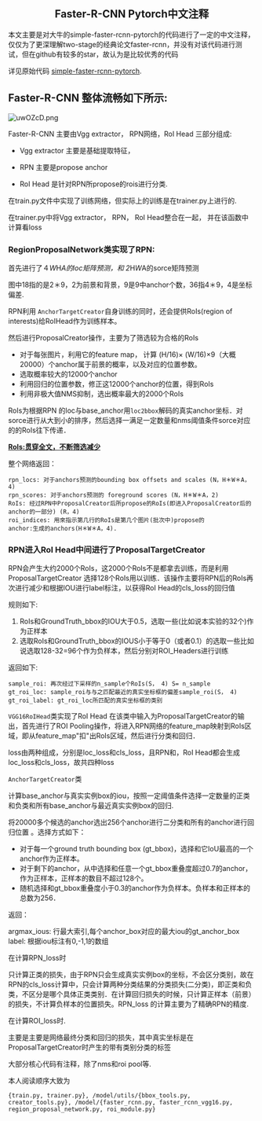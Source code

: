 ## <center>Faster-R-CNN Pytorch中文注释 </center> ##

本文主要是对大牛的simple-faster-rcnn-pytorch的代码进行了一定的中文注释，仅仅为了更深理解two-stage的经典论文faster-rcnn，并没有对该代码进行测试，但在github有较多的star，故认为是比较优秀的代码



详见原始代码 [simple-faster-rcnn-pytorch](https://github.com/chenyuntc/simple-faster-rcnn-pytorch/tree/dec293164d92702edc92225df21e371583637ef9 "Faster-R-CNN").

 ## Faster-R-CNN 整体流畅如下所示: ##

![uwOZcD.png](https://s2.ax1x.com/2019/10/03/uwOZcD.png)







Faster-R-CNN 主要由Vgg  extractor， RPN网络，RoI Head 三部分组成:

* Vgg  extractor 主要是基础提取特征，

* RPN 主要是propose anchor

* RoI Head 是针对RPN所propose的rois进行分类.




在train.py文件中实现了训练网络，但实际上的训练是在trainer.py上进行的.

在trainer.py中将Vgg  extractor， RPN， RoI Head整合在一起， 并在该函数中计算看loss



### RegionProposalNetwork类实现了RPN:



首先进行了４*W*H*A的loc矩阵预测，和 2*H*W*A的sorce矩阵预测

图中18指的是2＊9，2为前景和背景，9是9中anchor个数，36指4＊9，4是坐标偏差.

RPN利用 `AnchorTargetCreator`自身训练的同时，还会提供RoIs(region of interests)给RoIHead作为训练样本。

然后进行ProposalCreator操作，主要为了筛选较为合格的RoIs

* 对于每张图片，利用它的feature map， 计算 (H/16)× (W/16)×9（大概20000）个anchor属于前景的概率，以及对应的位置参数。
* 选取概率较大的12000个anchor
* 利用回归的位置参数，修正这12000个anchor的位置，得到RoIs
* 利用非极大值NMS抑制，选出概率最大的2000个RoIs



RoIs为根据RPN 的loc与base_anchor用`loc2bbox`解码的真实anchor坐标．对sorce进行从大到小的排序，然后选择一满足一定数量和nms阈值条件sorce对应的的RoIs往下传递．



<u>**RoIs:贯穿全文，不断筛选减少**</u>



整个网络返回：

```
rpn_locs: 对于anchors预测的bounding box offsets and scales (N，H＊W＊A，4)
rpn_scores: 对于anchors预测的 foreground scores (N，H＊W＊A，2)
RoIs: 经过RPN中ProposalCreator后所propose的RoIs(即进入ProposalCreator后的anchor的一部分) (R，4)
roi_indices: 用來指示第几行的RoIs是第几个图片(批次中)propose的
anchor:生成的anchors(H＊W＊A，4).
```



### RPN进入RoI Head中间进行了ProposalTargetCreator

RPN会产生大约2000个RoIs，这2000个RoIs不是都拿去训练，而是利用ProposalTargetCreator 选择128个RoIs用以训练．该操作主要将RPN后的RoIs再次进行减少和根据IOU进行label标注，以获得RoI Head的cls_loss的回归值

规则如下:   

1. RoIs和GroundTruth_bbox的IOU大于0.5，选取一些(比如说本实验的32个)作为正样本 
2. 选取RoIs和GroundTruth_bbox的IOUS小于等于0（或者0.1）的选取一些比如说选取128-32=96个作为负样本，然后分别对ROI_Headers进行训练

返回如下:

```
sample_roi: 再次经过下采样的n_sample个RoIs(S， 4) S= n_sample
gt_roi_loc: sample_roi与与之匹配最近的真实坐标框的偏差sample_roi(S， 4)
gt_roi_label: gt_roi_loc所匹配的真实坐标框的类别
```



`VGG16RoIHead`类实现了RoI Head
在该类中输入为ProposalTargetCreator的输出，首先进行了ROI Pooling操作，将进入RPN网络的feature_map映射到RoIs区域，即从feature_map"扣"出RoIs区域，然后进行分类和回归．



loss由两种组成，分别是loc_loss和cls_loss，且RPN和，RoI Head都会生成loc_loss和cls_loss，故共四种loss


 `AnchorTargetCreator`类

计算base_anchor与真实实例box的iou，按照一定阈值条件选择一定数量的正类和负类和所有base_anchor与最近真实实例box的回归.

将20000多个候选的anchor选出256个anchor进行二分类和所有的anchor进行回归位置 。选择方式如下：

* 对于每一个ground truth bounding box (gt_bbox)，选择和它IoU最高的一个anchor作为正样本。
* 对于剩下的anchor，从中选择和任意一个gt_bbox重叠度超过0.7的anchor，作为正样本，正样本的数目不超过128个。
* 随机选择和gt_bbox重叠度小于0.3的anchor作为负样本。负样本和正样本的总数为256．



返回：

argmax_ious: 行最大索引,每个anchor_box对应的最大iou的gt_anchor_box
label: 根据iou标注有0,-1,1的数组



在计算RPN_loss时

只计算正类的损失，由于RPN只会生成真实实例box的坐标，不会区分类别，故在RPN的cls_loss计算中，只会计算两种分类结果的分类损失(二分类)，即正类和负类，不区分是哪个具体正类类别．在计算回归损失的时候，只计算正样本（前景）的损失，不计算负样本的位置损失。RPN_loss 的计算主要为了精确RPN的精度.



在计算ROI_loss时.

 主要是主要是网络最终分类和回归的损失，其中真实坐标是在ProposalTargetCreator时产生的带有类别分类的标签



大部分核心代码有注释，除了nms和roi pool等.

本人阅读顺序大致为

```
{train.py, trainer.py}, /model/utils/{bbox_tools.py, creator_tools.py}, /model/{faster_rcnn.py, faster_rcnn_vgg16.py, region_proposal_network.py, roi_module.py}
```



